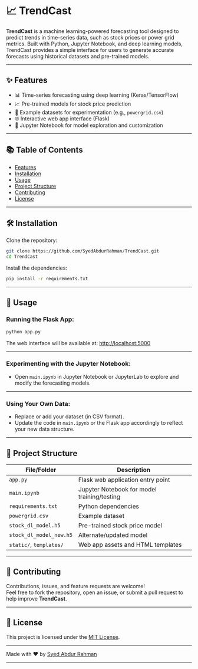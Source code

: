 
# 📈 TrendCast

**TrendCast** is a machine learning-powered forecasting tool designed to predict trends in time-series data, such as stock prices or power grid metrics. Built with Python, Jupyter Notebook, and deep learning models, TrendCast provides a simple interface for users to generate accurate forecasts using historical datasets and pre-trained models.

---

## ✨ Features

- 📊 Time-series forecasting using deep learning (Keras/TensorFlow)
- 📈 Pre-trained models for stock price prediction
- 📂 Example datasets for experimentation (e.g., `powergrid.csv`)
- 🌐 Interactive web app interface (Flask)
- 📓 Jupyter Notebook for model exploration and customization

---

## 📚 Table of Contents

- [Features](#-features)
- [Installation](#-installation)
- [Usage](#-usage)
- [Project Structure](#-project-structure)
- [Contributing](#-contributing)
- [License](#-license)

---

## 🛠 Installation

Clone the repository:

```bash
git clone https://github.com/SyedAbdurRahman/TrendCast.git
cd TrendCast
```

Install the dependencies:

```bash
pip install -r requirements.txt
```

---

## 🚀 Usage

### Running the Flask App:

```bash
python app.py
```
The web interface will be available at: [http://localhost:5000](http://localhost:5000)

---

### Experimenting with the Jupyter Notebook:

- Open `main.ipynb` in Jupyter Notebook or JupyterLab to explore and modify the forecasting models.

---

### Using Your Own Data:

- Replace or add your dataset (in CSV format).
- Update the code in `main.ipynb` or the Flask app accordingly to reflect your new data structure.

---

## 📂 Project Structure

| File/Folder           | Description                                |
|------------------------|--------------------------------------------|
| `app.py`               | Flask web application entry point         |
| `main.ipynb`           | Jupyter Notebook for model training/testing |
| `requirements.txt`     | Python dependencies                       |
| `powergrid.csv`        | Example dataset                           |
| `stock_dl_model.h5`    | Pre-trained stock price model             |
| `stock_dl_model_new.h5`| Alternate/updated model                   |
| `static/`, `templates/`| Web app assets and HTML templates         |

---

## 🤝 Contributing

Contributions, issues, and feature requests are welcome!  
Feel free to fork the repository, open an issue, or submit a pull request to help improve **TrendCast**.

---

## 📄 License

This project is licensed under the [MIT License](LICENSE).

---

Made with ❤️ by [Syed Abdur Rahman](https://github.com/SyedAbdurRahman)

---
